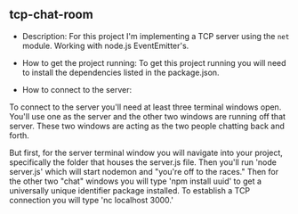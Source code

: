 ## tcp-chat-room  

* Description:
For this project I'm  implementing a TCP server using the `net` module. Working with node.js EventEmitter's.

* How to get the project running:
 To get this project running you will need to install the dependencies listed in the package.json.

* How to connect to the server:

To connect to the server you'll need at least three terminal windows open. You'll use one as the server and the other two windows are running off that server. These two windows are acting as the two people chatting back and forth.

But first, for the server terminal window you will navigate into your project, specifically the folder that houses the server.js file. Then you'll run 'node server.js' which will start nodemon and "you're off to the races."
Then for the other two "chat" windows you will type 'npm install uuid' to get a universally unique identifier package installed. To establish a TCP connection you will type 'nc localhost 3000.'
